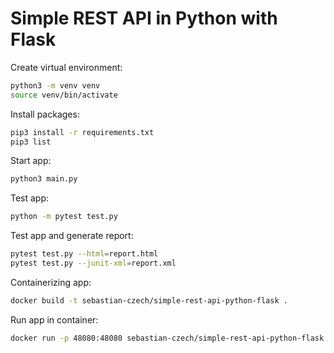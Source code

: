 # Simple REST API in Python with Flask

Create virtual environment:

```bash
python3 -m venv venv 
source venv/bin/activate      
```

Install packages:

```bash
pip3 install -r requirements.txt      
pip3 list
```

Start app:

```bash
python3 main.py  
```

Test app:

```bash
python -m pytest test.py
```

Test app and generate report:

```bash
pytest test.py --html=report.html 
pytest test.py --junit-xml=report.xml 
```

Containerizing app:

```bash
docker build -t sebastian-czech/simple-rest-api-python-flask .
```

Run app in container:

```bash
docker run -p 48080:48080 sebastian-czech/simple-rest-api-python-flask
```